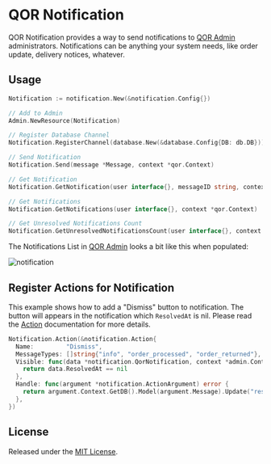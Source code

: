 # QOR Notification

QOR Notification provides a way to send notifications to [QOR Admin](https://github.com/itech-eng/admin) administrators. Notifications can be anything your system needs, like order update, delivery notices, whatever.

## Usage

```go
Notification := notification.New(&notification.Config{})

// Add to Admin
Admin.NewResource(Notification)

// Register Database Channel
Notification.RegisterChannel(database.New(&database.Config{DB: db.DB}))

// Send Notification
Notification.Send(message *Message, context *qor.Context)

// Get Notification
Notification.GetNotification(user interface{}, messageID string, context *qor.Context)

// Get Notifications
Notification.GetNotifications(user interface{}, context *qor.Context)

// Get Unresolved Notifications Count
Notification.GetUnresolvedNotificationsCount(user interface{}, context *qor.Context)
```

The Notifications List in [QOR Admin](../chapter2/setup.md) looks a bit like this when populated:

![notification](notification-demo.png)

## Register Actions for Notification

This example shows how to add a "Dismiss" button to notification. The button will appears in the notification which `ResolvedAt` is nil. Please read the [Action](http://doc.getqor.com/admin/actions.html) documentation for more details.

```go
Notification.Action(&notification.Action{
  Name:         "Dismiss",
  MessageTypes: []string{"info", "order_processed", "order_returned"},
  Visible: func(data *notification.QorNotification, context *admin.Context) bool {
    return data.ResolvedAt == nil
  },
  Handle: func(argument *notification.ActionArgument) error {
    return argument.Context.GetDB().Model(argument.Message).Update("resolved_at", time.Now()).Error
  },
})
```

## License

Released under the [MIT License](http://opensource.org/licenses/MIT).
